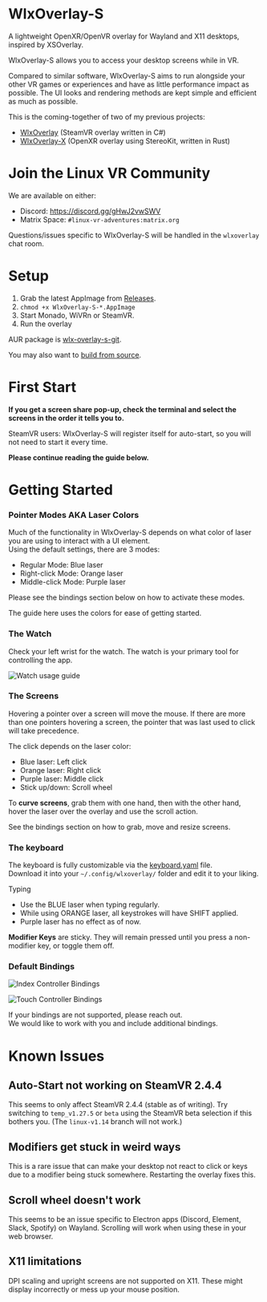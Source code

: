 # WlxOverlay-S

A lightweight OpenXR/OpenVR overlay for Wayland and X11 desktops, inspired by XSOverlay.

WlxOverlay-S allows you to access your desktop screens while in VR.

Compared to similar software, WlxOverlay-S aims to run alongside your other VR games or experiences and have as little performance impact as possible. The UI looks and rendering methods are kept simple and efficient as much as possible.

This is the coming-together of two of my previous projects:
- [WlxOverlay](https://github.com/galister/WlxOverlay) (SteamVR overlay written in C#)
- [WlxOverlay-X](https://github.com/galister/wlx-overlay-x) (OpenXR overlay using StereoKit, written in Rust)

# Join the Linux VR Community

We are available on either:
- Discord: https://discord.gg/gHwJ2vwSWV
- Matrix Space: `#linux-vr-adventures:matrix.org`

Questions/issues specific to WlxOverlay-S will be handled in the `wlxoverlay` chat room.

# Setup

1. Grab the latest AppImage from [Releases](https://github.com/galister/wlx-overlay-s/releases).
1. `chmod +x WlxOverlay-S-*.AppImage`
1. Start Monado, WiVRn or SteamVR.
1. Run the overlay

AUR package is [wlx-overlay-s-git](https://aur.archlinux.org/packages/wlx-overlay-s-git).

You may also want to [build from source](https://github.com/galister/wlx-overlay-s/wiki/Building-from-Source).

# First Start

**If you get a screen share pop-up, check the terminal and select the screens in the order it tells you to.**

SteamVR users: WlxOverlay-S will register itself for auto-start, so you will not need to start it every time.

**Please continue reading the guide below.**

# Getting Started

### Pointer Modes AKA Laser Colors

Much of the functionality in WlxOverlay-S depends on what color of laser you are using to interact with a UI element. \
Using the default settings, there are 3 modes:
- Regular Mode: Blue laser
- Right-click Mode: Orange laser
- Middle-click Mode: Purple laser

Please see the bindings section below on how to activate these modes.

The guide here uses the colors for ease of getting started.

### The Watch

Check your left wrist for the watch. The watch is your primary tool for controlling the app.

![Watch usage guide](https://github.com/galister/wlx-overlay-s/blob/guide/wlx-watch.png)

### The Screens

Hovering a pointer over a screen will move the mouse. If there are more than one pointers hovering a screen, the pointer that was last used to click will take precedence.

The click depends on the laser color:
- Blue laser: Left click
- Orange laser: Right click
- Purple laser: Middle click
- Stick up/down: Scroll wheel

To **curve screens**, grab them with one hand, then with the other hand, hover the laser over the overlay and use the scroll action.

See the bindings section on how to grab, move and resize screens.

### The keyboard

The keyboard is fully customizable via the [keyboard.yaml](https://raw.githubusercontent.com/galister/wlx-overlay-s/main/src/res/keyboard.yaml) file. \
Download it into your `~/.config/wlxoverlay/` folder and edit it to your liking.

Typing
- Use the BLUE laser when typing regularly.
- While using ORANGE laser, all keystrokes will have SHIFT applied.
- Purple laser has no effect as of now.

**Modifier Keys** are sticky. They will remain pressed until you press a non-modifier key, or toggle them off.

### Default Bindings

![Index Controller Bindings](https://github.com/galister/wlx-overlay-s/blob/guide/wlx-index.png)

![Touch Controller Bindings](https://github.com/galister/wlx-overlay-s/blob/guide/wlx-oculus.png)

If your bindings are not supported, please reach out. \
We would like to work with you and include additional bindings.

# Known Issues

## Auto-Start not working on SteamVR 2.4.4

This seems to only affect SteamVR 2.4.4 (stable as of writing). Try switching to `temp_v1.27.5` or `beta` using the SteamVR beta selection if this bothers you. (The `linux-v1.14` branch will not work.)

## Modifiers get stuck in weird ways

This is a rare issue that can make your desktop not react to click or keys due to a modifier being stuck somewhere. Restarting the overlay fixes this.

## Scroll wheel doesn't work

This seems to be an issue specific to Electron apps (Discord, Element, Slack, Spotify) on Wayland. Scrolling will work when using these in your web browser.

## X11 limitations

DPI scaling and upright screens are not supported on X11. These might display incorrectly or mess up your mouse position.
